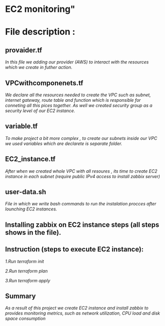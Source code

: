 # EC2 monitoring"
# File description :
## provaider.tf
*In this file we adding our provider (AWS) to interact with the resources which we create in futher action.*
## VPCwithcomponenets.tf
*We declare all the resources needed to create the VPC such as subnet, internet gateway, route table and function which is*
*responsible for conneting all this pices together. As well we created security group as a security level of our EC2 instance.*
## variable.tf
*To make project a bit more complex , to create our subnets inside our VPC we used variables which are declarete is separate folder.*
## EC2_instance.tf
*After when we created whole VPC with all resoures , its time to create EC2 instance in each subnet (require public IPv4 access to install*
*zabbix server)*
## user-data.sh
*File in which we write bash commands to run the instalation procces after lounching EC2 instances.*

## Installing zabbix on EC2 instance steps (all steps shows in the file). 

## Instruction (steps to execute EC2 instance):
*1.Run terraform init*

*2.Run terraform plan*

*3.Run terraform apply*
## Summary
*As a result of this project we create EC2 instance and install zabbix to provides monitoring metrics, such as network utilization, CPU load and disk space consumption*
